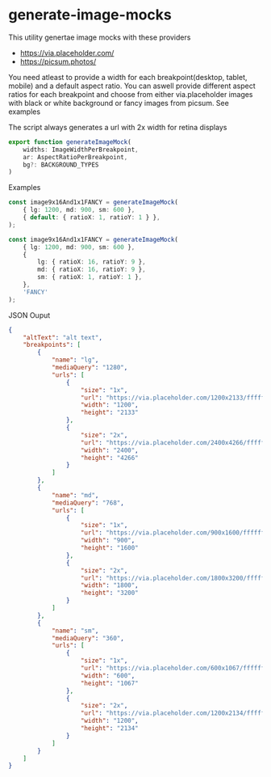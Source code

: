 # generate-image-mocks

This utility genertae image mocks with these providers
- https://via.placeholder.com/
- https://picsum.photos/

You need atleast to provide a width for each breakpoint(desktop, tablet, mobile) and a default aspect ratio.
You can aswell provide different aspect ratios for each breakpoint and choose from either via.placeholder images with black or white background or fancy images from picsum. See examples

The script always generates a url with 2x width for retina displays

````typescript
export function generateImageMock(
    widths: ImageWidthPerBreakpoint,
    ar: AspectRatioPerBreakpoint,
    bg?: BACKGROUND_TYPES
)
````

Examples
````typescript
const image9x16And1x1FANCY = generateImageMock(
    { lg: 1200, md: 900, sm: 600 },
    { default: { ratioX: 1, ratioY: 1 } },
);

const image9x16And1x1FANCY = generateImageMock(
    { lg: 1200, md: 900, sm: 600 },
    {
        lg: { ratioX: 16, ratioY: 9 },
        md: { ratioX: 16, ratioY: 9 },
        sm: { ratioX: 1, ratioY: 1 },
    },
    'FANCY'
);
````

JSON Ouput
````json
{
    "altText": "alt text",
    "breakpoints": [
        {
            "name": "lg",
            "mediaQuery": "1280",
            "urls": [
                {
                    "size": "1x",
                    "url": "https://via.placeholder.com/1200x2133/ffffff/000000",
                    "width": "1200",
                    "height": "2133"
                },
                {
                    "size": "2x",
                    "url": "https://via.placeholder.com/2400x4266/ffffff/000000",
                    "width": "2400",
                    "height": "4266"
                }
            ]
        },
        {
            "name": "md",
            "mediaQuery": "768",
            "urls": [
                {
                    "size": "1x",
                    "url": "https://via.placeholder.com/900x1600/ffffff/000000",
                    "width": "900",
                    "height": "1600"
                },
                {
                    "size": "2x",
                    "url": "https://via.placeholder.com/1800x3200/ffffff/000000",
                    "width": "1800",
                    "height": "3200"
                }
            ]
        },
        {
            "name": "sm",
            "mediaQuery": "360",
            "urls": [
                {
                    "size": "1x",
                    "url": "https://via.placeholder.com/600x1067/ffffff/000000",
                    "width": "600",
                    "height": "1067"
                },
                {
                    "size": "2x",
                    "url": "https://via.placeholder.com/1200x2134/ffffff/000000",
                    "width": "1200",
                    "height": "2134"
                }
            ]
        }
    ]
}
````